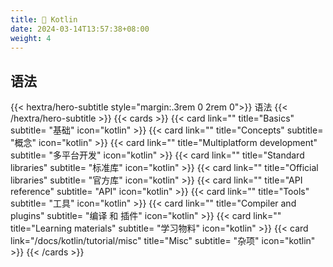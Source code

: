 ```yaml
---
title: 🥥 Kotlin
date: 2024-03-14T13:57:38+08:00
weight: 4
---
```


## 语法

{{< hextra/hero-subtitle style="margin:.3rem 0 2rem 0">}}
语法
{{< /hextra/hero-subtitle >}}
{{< cards >}}
{{< card link="" title="Basics" subtitle= "基础" icon="kotlin" >}}
{{< card link="" title="Concepts" subtitle= "概念" icon="kotlin" >}}
{{< card link="" title="Multiplatform development" subtitle= "多平台开发" icon="kotlin" >}}
{{< card link="" title="Standard libraries" subtitle= "标准库" icon="kotlin" >}}
{{< card link="" title="Official libraries" subtitle= "官方库" icon="kotlin" >}}
{{< card link="" title="API reference" subtitle= "API" icon="kotlin" >}}
{{< card link="" title="Tools" subtitle= "工具" icon="kotlin" >}}
{{< card link="" title="Compiler and plugins" subtitle= "编译 和 插件" icon="kotlin" >}}
{{< card link="" title="Learning materials" subtitle= "学习物料" icon="kotlin" >}}
{{< card link="/docs/kotlin/tutorial/misc" title="Misc" subtitle= "杂项" icon="kotlin" >}}
{{< /cards >}}
